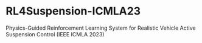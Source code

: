 # RL4Suspension-ICMLA23
Physics-Guided Reinforcement Learning System for Realistic Vehicle Active Suspension Control (IEEE ICMLA 2023)
